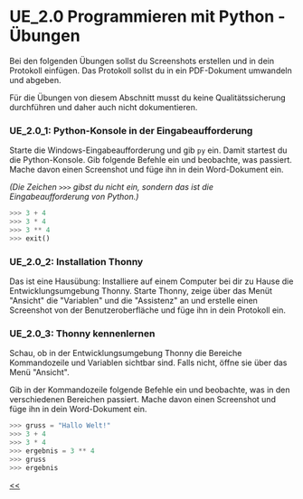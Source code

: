 # UE_2.0 Programmieren mit Python - Übungen

Bei den folgenden Übungen sollst du Screenshots erstellen 
und in dein Protokoll einfügen.
Das Protokoll sollst du in ein PDF-Dokument umwandeln und abgeben.

Für die Übungen von diesem Abschnitt musst du keine Qualitätssicherung
durchführen und daher auch nicht dokumentieren.


### UE_2.0_1: Python-Konsole in der Eingabeaufforderung

Starte die Windows-Eingabeaufforderung und gib `py` ein.
Damit startest du die Python-Konsole.
Gib folgende Befehle ein und beobachte, was passiert.
Mache davon einen Screenshot und füge ihn in dein Word-Dokument ein.

*(Die Zeichen `>>>` gibst du nicht ein, sondern das 
ist die Eingabeaufforderung von Python.)*

```python
>>> 3 + 4
>>> 3 * 4
>>> 3 ** 4
>>> exit()
```


### UE_2.0_2: Installation Thonny

Das ist eine Hausübung:
Installiere auf einem Computer bei dir zu Hause die Entwicklungsumgebung Thonny.
Starte Thonny, zeige über das Menüt "Ansicht" die "Variablen" und die "Assistenz" an und erstelle einen Screenshot von der Benutzeroberfläche 
und füge ihn in dein Protokoll ein.

### UE_2.0_3: Thonny kennenlernen

Schau, ob in der Entwicklungsumgebung Thonny die Bereiche 
Kommandozeile und Variablen sichtbar sind. Falls nicht,
öffne sie über das Menü "Ansicht".

Gib in der Kommandozeile folgende Befehle ein
und beobachte, was in den verschiedenen Bereichen passiert.
Mache davon einen Screenshot und füge ihn in dein Word-Dokument ein.


```python
>>> gruss = "Hallo Welt!"
>>> 3 + 4
>>> 3 * 4
>>> ergebnis = 3 ** 4
>>> gruss
>>> ergebnis
``` 




[<<](../skriptum/02.0_ProgrammierenMitPython.md)
